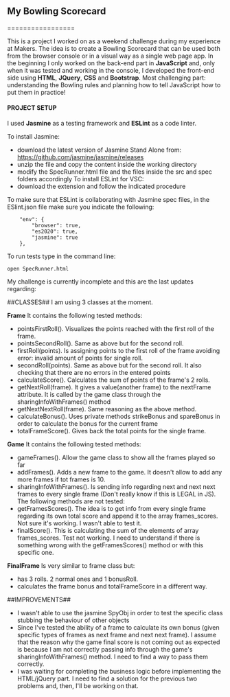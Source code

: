 
## My Bowling Scorecard
=================

This is a project I worked on as a weekend challenge during my experience at Makers.
The idea is to create a Bowling Scorecard that can be used both from the browser console or in a visual way as a single web page app.
In the beginning I only worked on the back-end part in **JavaScript** and, only when it was tested and working in the console, I developed the front-end side using **HTML**, **JQuery**, **CSS** and **Bootstrap**.
Most challenging part: understanding the Bowling rules and planning how to tell JavaScript how to put them in practice!

#### PROJECT SETUP
I used **Jasmine** as a testing framework and **ESLint** as a code linter.

To install Jasmine:
- download the latest version of Jasmine Stand Alone from: https://github.com/jasmine/jasmine/releases 
- unzip the file and copy the content inside the working directory
- modify the SpecRunner.html file and the files inside the src and spec folders accordingly
To install ESLint for VSC:
- download the extension and follow the indicated procedure

To make sure that ESLint is collaborating with Jasmine spec files, in the ESlint.json file make sure you indicate the following:
```
    "env": {
        "browser": true,
        "es2020": true,
        "jasmine": true
    },
```
To run tests type in the command line:
```
open SpecRunner.html
```

My challenge is currently incomplete and this are the last updates regarding:

##CLASSES##
I am using 3 classes at the moment.

**Frame**
It contains the following tested methods:
- pointsFirstRoll(). Visualizes the points reached with the first roll of the frame.
- pointsSecondRoll(). Same as above but for the second roll.
- firstRoll(points). Is assigning points to the first roll of the frame avoiding error: invalid amount of points for single roll.
- secondRoll(points). Same as above but for the second roll. It also checking that there are no errors in the entered points
- calculateScore(). Calculates the sum of points of the frame's 2 rolls.
- getNextRoll(frame). It gives a value(another frame) to the nextFrame attribute. It is called by the game class through the sharingInfoWithFrames() method
- getNextNextRoll(frame). Same reasoning as the above method.
- calculateBonus(). Uses private methods strikeBonus and spareBonus in order to calculate the bonus for the current frame
- totalFrameScore(). Gives back the total points for the single frame.

**Game**
It contains the following tested methods:
- gameFrames(). Allow the game class to show all the frames played so far
- addFrames(). Adds a new frame to the game. It doesn't allow to add any more frames if tot frames is 10.
- sharingInfoWithFrames(). Is sending info regarding next and next next frames to every single frame (Don't really know if this is LEGAL in JS).
The following methods are not tested:
- getFramesScores(). The idea is to get info from every single frame regarding its own total score and append it to the array frames_scores. Not sure it's working. I wasn't able to test it.
- finalScore(). This is calculating the sum of the elements of array frames_scores. Test not working. I need to understand if there is something wrong with the getFramesScores() method or with this specific one.


**FinalFrame**
Is very similar to frame class but:
- has 3 rolls. 2 normal ones and 1 bonusRoll.
- calculates the frame bonus and totalFrameScore in a different way.

##IMPROVEMENTS##
- I wasn't able to use the jasmine SpyObj in order to test the specific class stubbing the behaviour of other objects
- Since I've tested the ability of a frame to calculate its own bonus (given specific types of frames as next frame and next next frame). I assume that the reason why the game final score is not coming out as expected is because I am not correctly passing info through the game's sharingInfoWithFrames() method. I need to find a way to pass them correctly.
- I was waiting for completing the business logic before implementing the HTML/jQuery part. I need to find a solution for the previous two problems and, then, I'll be working on that.
